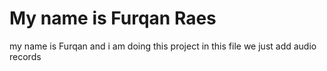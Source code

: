 # My name is Furqan Raes
 my name is Furqan and i am doing this project 
in this file we just add audio records
